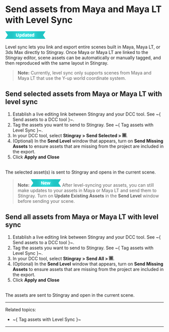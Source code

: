 # Send assets from Maya and Maya LT with Level Sync

![UPDATED](../../images/updated.png)

Level sync lets you link and export entire scenes built in Maya, Maya LT, or 3ds Max directly to Stingray. Once Maya or Maya LT are linked to the Stingray editor, scene assets can be automatically or manually tagged, and then reproduced with the same layout in Stingray.

> **Note:** Currently, level sync only supports scenes from Maya and Maya LT that use the Y-up world coordinate system.

## Send selected assets from Maya or Maya LT with level sync

1. Establish a live editing link between Stingray and your DCC tool. See ~{ Send assets to a DCC tool }~.
2. Tag the assets you want to send to Stingray. See ~{ Tag assets with Level Sync }~.
3. In your DCC tool, select **Stingray > Send Selected > ![](../../images/opt_box.png)**.
4. (Optional) In the **Send Level** window that appears, turn on **Send Missing Assets** to ensure assets that are missing from the project are included in the export.
5. Click **Apply and Close**
<br>
  The selected asset(s) is sent to Stingray and opens in the current scene.

  >**Note:** [![NEW](../../images/new.png "What else is new in v1.7?")](../../release_notes/readme_1.7.html) After level-syncing your assets, you can still make updates to your assets in Maya or Maya LT and send them to Stingray. Turn on **Update Existing Assets** in the **Send Level** window before sending your scene.

## Send all assets from Maya or Maya LT with level sync
1. Establish a live editing link between Stingray and your DCC tool. See ~{ Send assets to a DCC tool }~.
2. Tag the assets you want to send to Stingray. See ~{ Tag assets with Level Sync }~.
3. In your DCC tool, select **Stingray > Send All > ![](../../images/opt_box.png)**.
4. (Optional) In the **Send Level** window that appears, turn on **Send Missing Assets** to ensure assets that are missing from the project are included in the export.
5. Click **Apply and Close**
<br>
  The assets are sent to Stingray and open in the current scene.

---
Related topics:
- ~{ Tag assets with Level Sync }~
---
